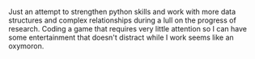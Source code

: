 Just an attempt to strengthen python skills and work with more data structures and complex relationships during a lull on the progress of research.
Coding a game that requires very little attention so I can have some entertainment that doesn't distract while I work seems like an oxymoron.
